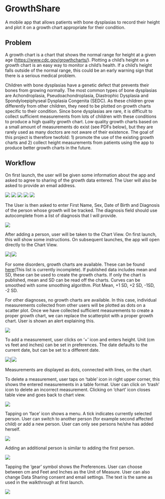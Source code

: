 # GrowthShare

A mobile app that allows patients with bone dysplasias to record their height and plot it on a growth chart appropriate for their condition.

## Problem

A growth chart is a chart that shows the normal range for height at a given age (https://www.cdc.gov/growthcharts/). Plotting a child’s height on a growth chart is an easy way to monitor a child’s health. If a child’s height falls outside of the normal range, this could be an early warning sign that there is a serious medical problem.

Children with bone dysplasias have a genetic defect that prevents their bones from growing normally. The most common types of bone dysplasias are Achondroplasia, Pseudoachondroplasia, Diastrophic Dysplasia and Spondyloepiphyseal Dysplasia Congenita (SEDC). As these children grow differently from other children, they need to be plotted on growth charts specific to their condition. Since bone dysplasias are rare, it is difficult to collect sufficient measurements from lots of children with these conditions to produce a high quality growth chart. Low quality growth charts based on a small amount of measurements do exist (see PDFs below), but they are rarely used as many doctors are not aware of their existence. The goal of this project is therefore twofold: 1) promote the use of the existing growth charts and 2) collect height measurements from patients using the app to produce better growth charts in the future.

## Workflow

On first launch, the user will be given some information about the app and asked to agree to sharing of the growth data entered.  The User will also be asked to provide an email address. 

![](Mockups/Welcome.png) ![](Mockups/Intro.png) ![](Mockups/Data%20Collection%20Consent.png) ![](Mockups/Email%20Contact%20Consent.png) ![](Mockups/Thank%20You.png)

The User is then asked to enter First Name, Sex, Date of Birth and Diagnosis of the person whose growth will be tracked. The diagnosis field should use autocomplete from a list of diagnosis that I will provide.

![](Mockups/Add%20Person.png)

After adding a person, user will be taken to the Chart View. On first launch, this will show some instructions. On subsequent launches, the app will open directly to the Chart View.

![](Mockups/Chart%20View%20First%20Launch.png)|![](Mockups/Chart%20View.png)

For some disorders, growth charts are available. These can be found [here](PublishedGrowthCharts/)(This list is currently incomplete). If published data includes mean and SD, these can be used to create the growth charts. If only the chart is published, mean and SD can be read off the charts. Curves can be smoothed with some smoothing algorithm. Plot Mean, +1 SD, +2 SD, -1SD, -2 SD.

For other diagnoses, no growth charts are available. In this case, individual measurements collected from other users will be plotted as dots on a scatter plot. Once we have collected sufficient measurements to create a proper growth chart, we can replace the scatterplot with a proper growth chart. User is shown an alert explaining this.

![](Mockups/No%20Chart%20Warning.png)

To add a measurement, user clicks on ‘+’ icon and enters height. Unit (cm vs feet and inches) can be set in preferences. The date defaults to the current date, but can be set to a different date.

![](Mockups/Add%20Measurement.png)|![](Mockups/Change%20Date.png)

Measurements are displayed as dots, connected with lines, on the chart.

To delete a measurement, user taps on ‘table’ icon in right upper corner, this shows the entered measurements in a table format. User can click on ‘trash’ icon to delete an incorrect measurement. Clicking on ‘chart’ icon closes table view and goes back to chart view.

![](Mockups/Delete%20Measurement.png)

Tapping on ‘face’ icon shows a menu. A tick indicates currently selected person. User can switch to another person (for example second affected child) or add a new person. User can only see persons he/she has added herself.

![](Mockups/Switch%20or%20Add%20Child.png)

Adding an additional person is similar to adding the first person.

![](Mockups/Show%20Person.png)

Tapping the ‘gear’ symbol shows the Preferences. User can choose between cm and Feet and Inches as the Unit of Measure. User can also change Data Sharing consent and email settings. The text is the same as used in the walkthrough at first launch.

![](Mockups/Settings.png)
